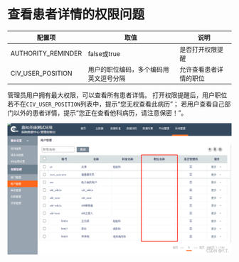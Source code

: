 # 查看患者详情的权限问题



| **配置项**         | **取值**                               | **说明**               |
| ------------------ | -------------------------------------- | ---------------------- |
| AUTHORITY_REMINDER | false或true                            | 是否打开权限提醒       |
| CIV_USER_POSITION  | 用户的职位编码，多个编码用英文逗号分隔 | 允许查看患者详情的职位 |



管理员用户拥有最大权限，可以查看所有患者详情。
打开权限提醒后，用户职位若不在`CIV_USER_POSITION`列表中，提示“您无权查看此病历”；
若用户查看自己部门以外的患者详情，提示“您正在查看他科病历，请注意保密！”。



![在这里插入图片描述](img/chakanhuanzhexiangqingdexinxi001.png)
